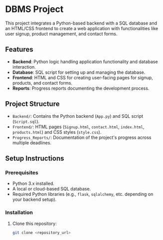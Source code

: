 # DBMS Project

This project integrates a Python-based backend with a SQL database and an HTML/CSS frontend to create a web application with functionalities like user signup, product management, and contact forms.

## Features
- **Backend**: Python logic handling application functionality and database interaction.
- **Database**: SQL script for setting up and managing the database.
- **Frontend**: HTML and CSS for creating user-facing pages for signup, products, and contact forms.
- **Reports**: Progress reports documenting the development process.

## Project Structure
- `Backend/`: Contains the Python backend (`App.py`) and SQL script (`Script.sql`).
- `Frontend/`: HTML pages (`Signup.html`, `contact.html`, `index.html`, `products.html`) and CSS styles (`style.css`).
- `Progress_Reports/`: Documentation of the project's progress across multiple deadlines.

## Setup Instructions

### Prerequisites
- Python 3.x installed.
- A local or cloud-based SQL database.
- Required Python libraries (e.g., `flask`, `sqlalchemy`, etc. depending on your backend setup).

### Installation
1. Clone this repository:
   ```bash
   git clone <repository_url>
